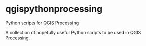 # qgispythonprocessing
Python scripts for QGIS Processing

A collection of hopefully useful Python scripts to be used in QGIS Processing.
